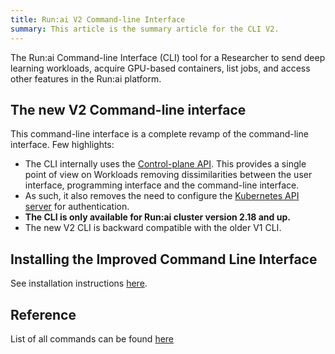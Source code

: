 ```yaml
---
title: Run:ai V2 Command-line Interface
summary: This article is the summary article for the CLI V2.
---
```


The Run:ai Command-line Interface (CLI) tool for a Researcher to send deep learning workloads, acquire GPU-based containers, list jobs, and access other features in the Run:ai platform.

## The new V2 Command-line interface
    
This command-line interface is a complete revamp of the command-line interface. Few highlights:

* The CLI internally uses the [Control-plane API](../../../developer/admin-rest-api/overview.md). This provides a single point of view on Workloads removing dissimilarities between the user interface, programming interface and the command-line interface. 
* As such, it also removes the need to configure the [Kubernetes API server](../../../admin/authentication/researcher-authentication.md) for authentication. 
* **The CLI is only available for Run:ai cluster version 2.18 and up.**
* The new V2 CLI is backward compatible with the older V1 CLI.


## Installing the Improved Command Line Interface

See installation instructions [here](../../../admin/researcher-setup/new-cli-install.md).


## Reference

List of all commands can be found [here](./runai.md)
